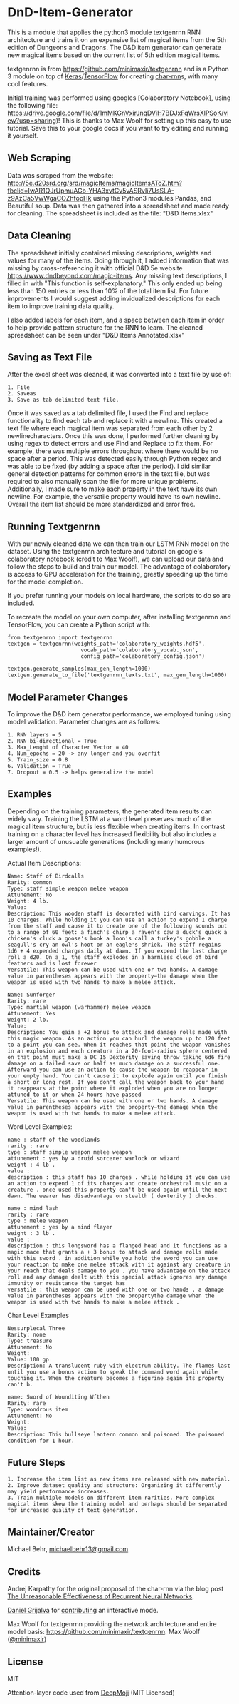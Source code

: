 # DnD-Item-Generator
This is a module that applies the python3 module textgenrnn RNN architecture and trains it on an expansive list of magical items from the 5th edition of Dungeons and Dragons. The D&amp;D item generator can generate new magical items based on the current list of 5th edition magical items.


textgenrnn is from https://github.com/minimaxir/textgenrnn and is a Python 3 module on top of [Keras](https://github.com/fchollet/keras)/[TensorFlow](https://www.tensorflow.org) for creating [char-rnn](http://karpathy.github.io/2015/05/21/rnn-effectiveness/)s, with many cool features.

Initial training was performed using googles [Colaboratory Notebook], using the following file: https://drive.google.com/file/d/1mMKGnVxirJnqDViH7BDJxFqWrsXlPSoK/view?usp=sharing)! This is thanks to Max Woolf for setting up this easy to use tutorial. Save this to your google docs if you want to try editing and running it yourself.

## Web Scraping
Data was scraped from the website: http://5e.d20srd.org/srd/magicItems/magicItemsAToZ.htm?fbclid=IwAR1QJrUpmuAGb-YHA3xvtCv5vASRvIi7UsSLA-z9AzCa5VwWgaCOZhfopHk using the Python3 modules Pandas, and Beautiful soup. Data was then gathered into a spreadsheet and made ready for cleaning. The spreadsheet is included as the file: "D&D Items.xlsx"

## Data Cleaning
The spreadsheet initially contained missing descriptions, weights and values for many of the items. Going through it, I added information that was missing by cross-referencing it with official D&D 5e website https://www.dndbeyond.com/magic-items. Any missing text descriptions, I filled in with "This function is self-explanatory." This only ended up being less than 150 entries or less than 10% of the total item list. For future improvements I would suggest adding invidualized descriptions for each item to improve training data quality.

I also added labels for each item, and a space between each item in order to help provide pattern structure for the RNN to learn. The cleaned spreadsheet can be seen under "D&D Items Annotated.xlsx"

## Saving as Text File
After the excel sheet was cleaned, it was converted into a text file by use of: 
```
1. File
2. Saveas 
3. Save as tab delimited text file.
```
Once it was saved as a tab delimited file, I used the Find and replace functionality to find each tab and replace it with a newline. This created a text file where each magical item was separated from each other by 2 newlinecharacters. Once this was done, I performed further cleaning by using regex to detect errors and use Find and Replace to fix them. For example, there was multiple errors throughout where there would be no space after a period. This was detected easily through Python regex and was able to be fixed (by adding a space after the period). I did similar general detection patterns for common errors in the text file, but was required to also manually scan the file for more unique problems. Additionally, I made sure to make each property in the text have its own newline. For example, the versatile property would have its own newline.  Overall the item list should be more standardized and error free.

## Running Textgenrnn
With our newly cleaned data we can then train our LSTM RNN model on the dataset. Using the textgenrnn architecture and tutorial on google's colaboratory notebook (credit to Max Woolf), we can upload our data and follow the steps to build and train our model. The advantage of colaboratory is access to GPU acceleration for the training, greatly speeding up the time for the model completion.

If you prefer running your models on local hardware, the scripts to do so are included.

To recreate the model on your own computer, after installing textgenrnn and TensorFlow, you can create a Python script with:

```
from textgenrnn import textgenrnn
textgen = textgenrnn(weights_path='colaboratory_weights.hdf5',
                       vocab_path='colaboratory_vocab.json',
                       config_path='colaboratory_config.json')
                       
textgen.generate_samples(max_gen_length=1000)
textgen.generate_to_file('textgenrnn_texts.txt', max_gen_length=1000)
```


## Model Parameter Changes
To improve the D&D item generator performance, we employed tuning using model validation. Parameter changes are as follows:

```
1. RNN layers = 5
2. RNN bi-directional = True
3. Max_Lenght of Character Vector = 40
4. Num_epochs = 20 -> any longer and you overfit
5. Train_size = 0.8
6. Validation = True
7. Dropout = 0.5 -> helps generalize the model
```

## Examples

Depending on the training parameters, the generated item results can widely vary. Training the LSTM at a word level preserves much of the magical item structure, but is less flexible when creating items. In contrast training on a character level has increased flexibility but also includes a larger amount of unusuable generations (including many humorous examples!). 

Actual Item Descriptions:

```
Name: Staff of Birdcalls
Rarity: common
Type: staff simple weapon melee weapon
Attunement: No
Weight: 4 lb.
Value: 
Description: This wooden staff is decorated with bird carvings. It has 10 charges. While holding it you can use an action to expend 1 charge from the staff and cause it to create one of the following sounds out to a range of 60 feet: a finch's chirp a raven's caw a duck's quack a chicken's cluck a goose's book a loon's call a turkey's gobble a seagull's cry an owl's hoot or an eagle's shriek. The staff regains 1d6 + 4 expended charges daily at dawn. If you expend the last charge roll a d20. On a 1, the staff explodes in a harmless cloud of bird feathers and is lost forever 
Versatile: This weapon can be used with one or two hands. A damage value in parentheses appears with the property—the damage when the weapon is used with two hands to make a melee attack.
```

```
Name: Sunforger
Rarity: rare
Type: martial weapon (warhammer) melee weapon
Attunement: Yes
Weight: 2 lb.
Value: 
Description: You gain a +2 bonus to attack and damage rolls made with this magic weapon. As an action you can hurl the weapon up to 120 feet to a point you can see. When it reaches that point the weapon vanishes in an explosion and each creature in a 20-foot-radius sphere centered on that point must make a DC 15 Dexterity saving throw taking 6d6 fire damage on a failed save or half as much damage on a successful one. Afterward you can use an action to cause the weapon to reappear in your empty hand. You can't cause it to explode again until you finish a short or long rest. If you don't call the weapon back to your hand it reappears at the point where it exploded when you are no longer attuned to it or when 24 hours have passed 
Versatile: This weapon can be used with one or two hands. A damage value in parentheses appears with the property—the damage when the weapon is used with two hands to make a melee attack.
```

Word Level Examples:

```
name : staff of the woodlands
rarity : rare
type : staff simple weapon melee weapon
attunement : yes by a druid sorcerer warlock or wizard
weight : 4 lb .
value :
description : this staff has 10 charges . while holding it you can use an action to expend 1 of its charges and create orchestral music on a creature . once used this property can't be used again until the next dawn. The wearer has disadvantage on stealth ( dexterity ) checks.

name : mind lash
rarity : rare
type : melee weapon
attunement : yes by a mind flayer
weight : 3 lb .
value :
description : this longsword has a flanged head and it functions as a magic mace that grants a + 3 bonus to attack and damage rolls made with this sword . in addition while you hold the sword you can use your reaction to make one melee attack with it against any creature in your reach that deals damage to you . you have advantage on the attack roll and any damage dealt with this special attack ignores any damage immunity or resistance the target has
versatile : this weapon can be used with one or two hands . a damage value in parentheses appears with the propertythe damage when the weapon is used with two hands to make a melee attack .
```

Char Level Examples

```
Nessurplecal Three
Rarity: none
Type: treasure
Attunement: No
Weight: 
Value: 100 gp
Description: A translucent ruby with electrum ability. The flames last until you use a bonus action to speak the command word again while touching it. When the creature becomes a figurine again its property can't b.

name: Sword of Wounditing Wfthen
Rarity: rare
Type: wondrous item
Attunement: No
Weight: 
Value: 
Description: This bullseye lantern common and poisoned. The poisoned condition for 1 hour.
```

## Future Steps
```
1. Increase the item list as new items are released with new material.
2. Improve dataset quality and structure: Organizing it differently may yield performance increases.
3. Train multiple models on different item rarities. More complex magical items skew the training model and perhaps should be separated for increased quality of text generation.
```

## Maintainer/Creator

Michael Behr, michaelbehr13@gmail.com

## Credits

Andrej Karpathy for the original proposal of the char-rnn via the blog post [The Unreasonable Effectiveness of Recurrent Neural Networks](http://karpathy.github.io/2015/05/21/rnn-effectiveness/).

[Daniel Grijalva](https://github.com/Juanets) for [contributing](https://github.com/minimaxir/textgenrnn/pull/52) an interactive mode.

Max Woolf for textgenrnn providing the network architecture and entire model basis: https://github.com/minimaxir/textgenrnn. Max Woolf ([@minimaxir](http://minimaxir.com))

## License

MIT

Attention-layer code used from [DeepMoji](https://github.com/bfelbo/DeepMoji) (MIT Licensed)
